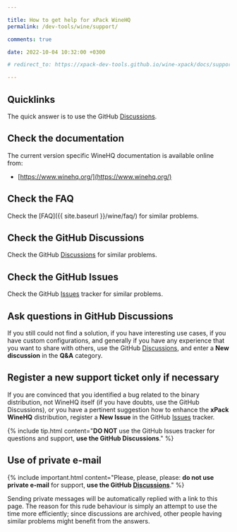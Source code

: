 ```yaml
---

title: How to get help for xPack WineHQ
permalink: /dev-tools/wine/support/

comments: true

date: 2022-10-04 10:32:00 +0300

# redirect_to: https://xpack-dev-tools.github.io/wine-xpack/docs/support/

---
```


## Quicklinks

The quick answer is to use the GitHub
[Discussions](https://github.com/xpack-dev-tools/wine-xpack/discussions/).

## Check the documentation

The current version specific WineHQ documentation is available online from:

- [https://www.winehq.org/](https://www.winehq.org/)

## Check the FAQ

Check the [FAQ]({{ site.baseurl }}/wine/faq/)
for similar problems.

## Check the GitHub Discussions

Check the GitHub [Discussions](https://github.com/xpack-dev-tools/wine-xpack/discussions/) for
similar problems.

## Check the GitHub Issues

Check the GitHub
[Issues](https://github.com/xpack-dev-tools/wine-xpack/issues/)
tracker for similar problems.

## Ask questions in GitHub Discussions

If you still could not find a solution, if you have interesting use
cases, if you have custom configurations, and generally if you have
any experience that you want to share with others, use the GitHub
[Discussions](https://github.com/xpack-dev-tools/wine-xpack/discussions/),
and enter a **New discussion** in the **Q&A** category.

## Register a new support ticket only if necessary

If you are convinced that you identified a bug related to the binary
distribution, not WineHQ itself (if you have doubts, use the GitHub Discussions),
or you have a pertinent suggestion how to enhance the **xPack WineHQ**
distribution, register a **New Issue** in the GitHub
[Issues](https://github.com/xpack-dev-tools/wine-xpack/issues/)
tracker.

{% include tip.html content="**DO NOT** use the GitHub Issues tracker
for questions and support, **use the GitHub Discussions**." %}

## Use of private e-mail

{% include important.html content="Please, please, please: **do not use
private e-mail** for support, **use the GitHub
[Discussions](https://github.com/xpack-dev-tools/wine-xpack/discussions/)**." %}

Sending private messages will be automatically replied with
a link to this page.
The reason for this rude behaviour is simply an attempt to use
the time more efficiently; since discussions are archived, other people
having similar problems might benefit from the answers.
